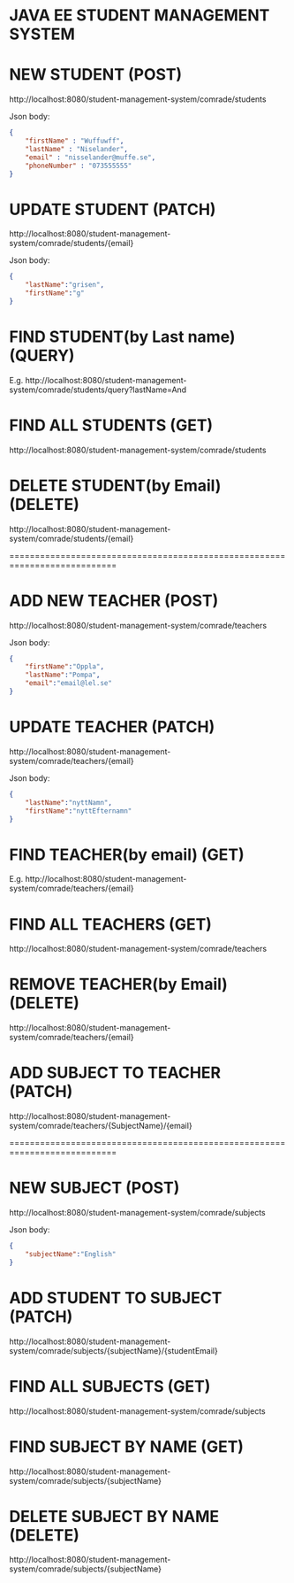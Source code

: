# JAVA EE STUDENT MANAGEMENT SYSTEM

# NEW STUDENT (POST)
http://localhost:8080/student-management-system/comrade/students

Json body:
``` Json
{
	"firstName" : "Wuffuwff",
	"lastName" : "Niselander",
	"email" : "nisselander@muffe.se",
	"phoneNumber" : "073555555"
}
```

# UPDATE STUDENT (PATCH)
http://localhost:8080/student-management-system/comrade/students/{email}

Json body:
``` Json
{
	"lastName":"grisen",
	"firstName":"g"
}
```

# FIND STUDENT(by Last name) (QUERY)
E.g.
http://localhost:8080/student-management-system/comrade/students/query?lastName=And


# FIND ALL STUDENTS (GET)
http://localhost:8080/student-management-system/comrade/students


# DELETE STUDENT(by Email) (DELETE)
http://localhost:8080/student-management-system/comrade/students/{email}

===========================================================================

# ADD NEW TEACHER (POST)
http://localhost:8080/student-management-system/comrade/teachers

Json body:
``` Json
{
	"firstName":"Oppla",
	"lastName":"Pompa",
	"email":"email@lel.se"
}
```

# UPDATE TEACHER (PATCH)
http://localhost:8080/student-management-system/comrade/teachers/{email}

Json body:
``` Json
{
	"lastName":"nyttNamn",
	"firstName":"nyttEfternamn"
}
```

# FIND TEACHER(by email) (GET)
E.g.
http://localhost:8080/student-management-system/comrade/teachers/{email}


# FIND ALL TEACHERS (GET)
http://localhost:8080/student-management-system/comrade/teachers


# REMOVE TEACHER(by Email) (DELETE)
http://localhost:8080/student-management-system/comrade/teachers/{email}

# ADD SUBJECT TO TEACHER (PATCH)
http://localhost:8080/student-management-system/comrade/teachers/{SubjectName}/{email}

===========================================================================

# NEW SUBJECT (POST)
http://localhost:8080/student-management-system/comrade/subjects

Json body:
``` Json
{
	"subjectName":"English"
}
```

# ADD STUDENT TO SUBJECT (PATCH)
http://localhost:8080/student-management-system/comrade/subjects/{subjectName}/{studentEmail}


# FIND ALL SUBJECTS (GET)
http://localhost:8080/student-management-system/comrade/subjects


# FIND SUBJECT BY NAME (GET)
http://localhost:8080/student-management-system/comrade/subjects/{subjectName}


# DELETE SUBJECT BY NAME (DELETE)
http://localhost:8080/student-management-system/comrade/subjects/{subjectName}



